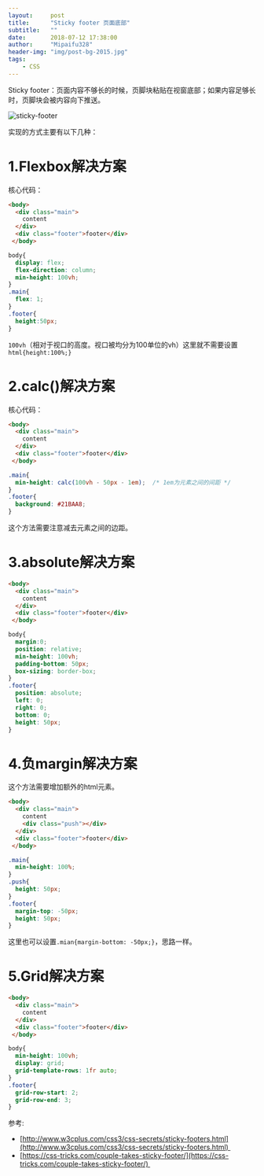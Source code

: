 ```yaml
---
layout:     post
title:      "Sticky footer 页面底部"
subtitle:   ""
date:       2018-07-12 17:38:00
author:     "Mipaifu328"
header-img: "img/post-bg-2015.jpg"
tags:
    - CSS
---
```


Sticky footer：页面内容不够长的时候，页脚块粘贴在视窗底部；如果内容足够长时，页脚块会被内容向下推送。

![sticky-footer](http://www.mipaifu328.com/img/in-post/css/sticky-footer.png)

实现的方式主要有以下几种：

# 1.Flexbox解决方案

核心代码：

``` html
<body>
  <div class="main">
    content
  </div>
  <div class="footer">footer</div>
 </body>
```

``` css
body{	
  display: flex;
  flex-direction: column;
  min-height: 100vh;
}
.main{
  flex: 1;
}
.footer{
  height:50px;
}
```

`100vh`（相对于视口的高度。视口被均分为100单位的vh）这里就不需要设置`html{height:100%;}`

# 2.calc()解决方案
核心代码：

``` html
<body>
  <div class="main">
    content
  </div>
  <div class="footer">footer</div>
 </body>
```

``` css
.main{
  min-height: calc(100vh - 50px - 1em);  /* 1em为元素之间的间距 */
}
.footer{
  background: #21BAA8;
}
```

这个方法需要注意减去元素之间的边距。

# 3.absolute解决方案

``` html
<body>
  <div class="main">
    content
  </div>
  <div class="footer">footer</div>
 </body>
```

``` css
body{
  margin:0;
  position: relative;
  min-height: 100vh;
  padding-bottom: 50px;
  box-sizing: border-box;
}
.footer{
  position: absolute;
  left: 0;
  right: 0;
  bottom: 0;
  height: 50px;
}
```

# 4.负margin解决方案

这个方法需要增加额外的html元素。

``` html
<body>
  <div class="main">
    content
    <div class="push"></div>
  </div>
  <div class="footer">footer</div>
 </body>
```
``` css
.main{
  min-height: 100%;
}
.push{
  height: 50px;
}
.footer{
  margin-top: -50px;
  height: 50px;
}
```

这里也可以设置`.mian{margin-bottom: -50px;}`，思路一样。

# 5.Grid解决方案

``` html
<body>
  <div class="main">
    content
  </div>
  <div class="footer">footer</div>
 </body>
```

``` css
body{	
  min-height: 100vh;
  display: grid;
  grid-template-rows: 1fr auto;
}
.footer{
  grid-row-start: 2;
  grid-row-end: 3;
}
```

参考: 
- [http://www.w3cplus.com/css3/css-secrets/sticky-footers.html](http://www.w3cplus.com/css3/css-secrets/sticky-footers.html) 
- [https://css-tricks.com/couple-takes-sticky-footer/](https://css-tricks.com/couple-takes-sticky-footer/) 

